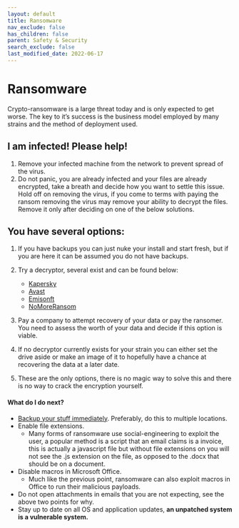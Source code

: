```yaml
---
layout: default
title: Ransomware
nav_exclude: false
has_children: false
parent: Safety & Security
search_exclude: false
last_modified_date: 2022-06-17
---
```

# Ransomware
Crypto-ransomware is a large threat today and is only expected to get worse. The key to it’s success is the business model employed by many strains and the method of deployment used.

## I am infected! Please help!
1. Remove your infected machine from the network to prevent spread of the virus.
2. Do not panic, you are already infected and your files are already encrypted, take a breath and decide how you want to settle this issue. Hold off on removing the virus, if you come to terms with paying the ransom removing the virus may remove your ability to decrypt the files. Remove it only after deciding on one of the below solutions.

## You have several options:
1. If you have backups you can just nuke your install and start fresh, but if you are here it can be assumed you do not have backups.
2. Try a decryptor, several exist and can be found below:
    * [Kapersky](https://noransom.kaspersky.com/) 
    * [Avast](https://www.avast.com/en-gb/ransomware-decryption-tools)
    * [Emisonft](https://www.emsisoft.com/ransomware-decryption-tools/) 
    * [NoMoreRansom](https://www.nomoreransom.org/en/decryption-tools.html)

3. Pay a company to attempt recovery of your data or pay the ransomer. You need to assess the worth of your data and decide if this option is viable.
4. If no decryptor currently exists for your strain you can either set the drive aside or make an image of it to hopefully have a chance at recovering the data at a later date.
5. These are the only options, there is no magic way to solve this and there is no way to crack the encryption yourself.

#### What do I do next?
* [Backup your stuff immediately](/docs/backups/backups). Preferably, do this to multiple locations.
* Enable file extensions. 
    * Many forms of ransomware use social-engineering to exploit the user, a popular method is a script that an email claims is a invoice, this is actually a javascript file but without file extensions on you will not see the .js extension on the file, as opposed to the .docx that should be on a document.
* Disable macros in Microsoft Office. 
    * Much like the previous point, ransomware can also exploit macros in Office to run their malicious payloads.
* Do not open attachments in emails that you are not expecting, see the above two points for why.
* Stay up to date on all OS and application updates, **an unpatched system is a vulnerable system.**
